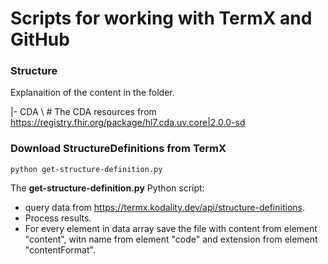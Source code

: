 # Scripts for working with TermX and GitHub

### Structure
Explanaition of the content in the folder.

|- CDA \             # The CDA resources from https://registry.fhir.org/package/hl7.cda.uv.core|2.0.0-sd

### Download StructureDefinitions from TermX

~~~
python get-structure-definition.py
~~~ 
The **get-structure-definition.py** Python script:
- query data from https://termx.kodality.dev/api/structure-definitions. 
- Process results. 
- For every element in data array save the file with content from element "content", witn name from element "code" and extension from element "contentFormat".


